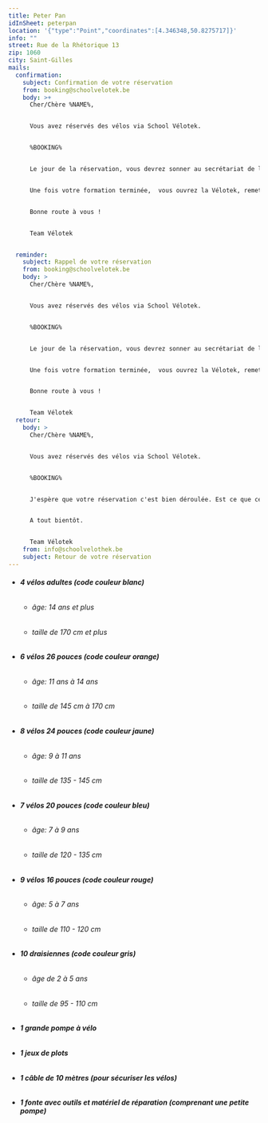 ```yaml
---
title: Peter Pan
idInSheet: peterpan
location: '{"type":"Point","coordinates":[4.346348,50.8275717]}'
info: ""
street: Rue de la Rhétorique 13
zip: 1060
city: Saint-Gilles
mails:
  confirmation:
    subject: Confirmation de votre réservation
    from: booking@schoolvelotek.be
    body: >+
      Cher/Chère %NAME%,


      Vous avez réservés des vélos via School Vélotek.


      %BOOKING%


      Le jour de la réservation, vous devrez sonner au secrétariat de l’école Peter Pan (13 rue de la Rhétorique 1060 St Gilles). Veuillez décliner votre identité et le fait que vous venez pour la Vélotek. La porte vous sera ouverte. Les clefs de la Vélotek se trouvent dans une boîte à clef à votre gauche. Le code d’accès est le 1060. Merci de bien faire attention de ne pas divulguer le code ainsi que de brouiller celui-ci après ouverture. Les vélos sont stockés dans un local dont l’accès se fait deux portes plus à droite que l’entrée principale de l’école Peter Pan derrière une porte métallique blanche. Les vélos se trouvent au fond du couloir. Une fois que vous aurez pris les vélos que vous désirez, vous sortirez sur le trottoir en n’oubliant pas d’éteindre la lumière et de fermer la porte à clef derrière vous. Vous garderez les clefs pendant votre formation. 


      Une fois votre formation terminée,  vous ouvrez la Vélotek, remettez les vélos et le matériel à sa place. En sortant n’oubliez pas d’éteindre la lumière et de fermez à clef la porte. Vous sonnerez ensuite à nouveau à la sonnette du secrétariat de l’école Peter pan pour remettre la clef dans la boîte à clef. N’oubliez pas de brouiller le code après avoir remis les clefs.


      Bonne route à vous !


      Team Vélotek


  reminder:
    subject: Rappel de votre réservation
    from: booking@schoolvelotek.be
    body: >
      Cher/Chère %NAME%,


      Vous avez réservés des vélos via School Vélotek.


      %BOOKING%


      Le jour de la réservation, vous devrez sonner au secrétariat de l’école Peter Pan (13 rue de la Rhétorique 1060 St Gilles). Veuillez décliner votre identité et le fait que vous venez pour la Vélotek. La porte vous sera ouverte. Les clefs de la Vélotek se trouvent dans une boîte à clef à votre gauche. Le code d’accès est le 1060. Merci de bien faire attention de ne pas divulguer le code ainsi que de brouiller celui-ci après ouverture. Les vélos sont stockés dans un local dont l’accès se fait deux portes plus à droite que l’entrée principale de l’école Peter Pan derrière une porte métallique blanche. Les vélos se trouvent au fond du couloir. Une fois que vous aurez pris les vélos que vous désirez, vous sortirez sur le trottoir en n’oubliant pas d’éteindre la lumière et de fermer la porte à clef derrière vous. Vous garderez les clefs pendant votre formation. 


      Une fois votre formation terminée,  vous ouvrez la Vélotek, remettez les vélos et le matériel à sa place. En sortant n’oubliez pas d’éteindre la lumière et de fermez à clef la porte. Vous sonnerez ensuite à nouveau à la sonnette du secrétariat de l’école Peter pan pour remettre la clef dans la boîte à clef. N’oubliez pas de brouiller le code après avoir remis les clefs.


      Bonne route à vous !


      Team Vélotek
  retour:
    body: >
      Cher/Chère %NAME%,


      Vous avez réservés des vélos via School Vélotek.


      %BOOKING%


      J'espère que votre réservation c'est bien déroulée. Est ce que certains vélos ont eu des dégâts? Veuillez dans ce cas nous transmettre par retour de cet Email les numéros des vélos endommagés ainsi que les problèmes détectés pour que nous puissions au plus vite les réparer. 


      A tout bientôt.


      Team Vélotek
    from: info@schoolvelothek.be
    subject: Retour de votre réservation
---
```

* ###### **4 vélos adultes (code couleur blanc)**

  * ###### âge: 14 ans et plus
  * ###### taille de 170 cm et plus
* ###### **6 vélos 26 pouces (code couleur orange)**

  * ###### âge: 11 ans à 14 ans
  * ###### taille de 145 cm à 170 cm
* ###### **8 vélos 24 pouces (code couleur jaune)**

  * ###### âge: 9 à 11 ans
  * ###### taille de 135 - 145 cm 
* ###### **7 vélos 20 pouces (code couleur bleu)**

  * ###### âge: 7 à 9 ans
  * ###### taille de 120 - 135 cm
* ###### **9 vélos 16 pouces (code couleur rouge)**

  * ###### âge: 5 à 7 ans
  * ###### taille de 110 - 120 cm  
* ###### **10 draisiennes (code couleur gris)**

  * ###### âge de 2 à 5 ans
  * ###### taille de 95 - 110 cm                              
* ###### **1 grande pompe à vélo**
* ###### **1 jeux de plots**
* ###### **1 câble de 10 mètres (pour sécuriser les vélos)** 
* ###### **1 fonte avec outils et matériel de réparation (comprenant une petite pompe)**